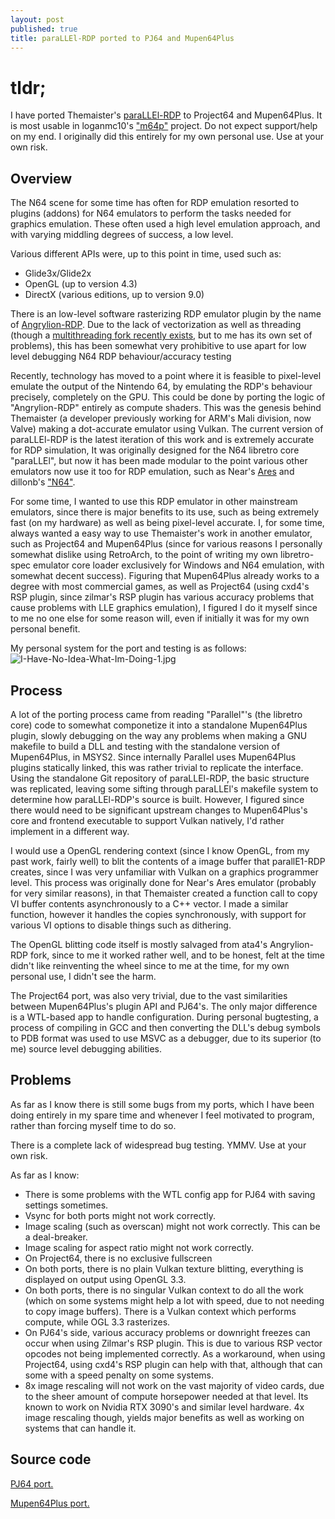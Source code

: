 ```yaml
---
layout: post
published: true
title: paraLLEl-RDP ported to PJ64 and Mupen64Plus
---
```

# tldr;

I have ported Themaister's [paraLLEl-RDP](https://github.com/Themaister/parallel-rdp) to Project64 and Mupen64Plus.
It is most usable in loganmc10's ["m64p"](https://github.com/loganmc10/m64p) project. 
Do not expect support/help on my end. I originally did this entirely for my own personal use.
Use at your own risk. 

## Overview

The N64 scene for some time has often for RDP emulation resorted to plugins (addons) for
N64 emulators to perform the tasks needed for graphics emulation. These often used a 
high level emulation approach, and with varying middling degrees of success, a low level.

Various different APIs were, up to this point in time, used such as:
* Glide3x/Glide2x
* OpenGL (up to version 4.3)
* DirectX (various editions, up to version 9.0)


There is an low-level software rasterizing RDP emulator plugin by the name of [Angrylion-RDP](https://github.com/project64/angrylion-rdp). Due to the lack of vectorization as well as threading (though a [multithreading fork recently exists](https://github.com/ata4/angrylion-rdp-plus), but to me has its own set of problems), this has been somewhat very prohibitive to use apart for low level debugging N64 RDP behaviour/accuracy testing

Recently, technology has moved to a point where it is feasible to pixel-level emulate the output of the Nintendo 64, by emulating the RDP's behaviour precisely, completely on the GPU. This could be done by porting the logic of "Angrylion-RDP" entirely as compute shaders. This was the genesis behind Themaister (a developer previously working for ARM's Mali division, now Valve) making a dot-accurate emulator using Vulkan. The current version of paraLLEl-RDP is the latest iteration of this work and is extremely accurate for RDP simulation, It was originally designed for the N64 libretro core "paraLLEl", but now it has been made modular to the point various other emulators now use it too for RDP emulation, such as Near's [Ares](https://ares.dev/) and dillonb's ["N64"](https://github.com/Dillonb/n64).

For some time, I wanted to use this RDP emulator in other mainstream emulators, since there is major benefits to its use, such as being extremely fast (on my hardware) as well as being pixel-level accurate. I, for some time, always wanted a easy way to use Themaister's work in another emulator, such as Project64 and Mupen64Plus (since for various reasons I personally somewhat dislike using RetroArch, to the point of writing my own libretro-spec emulator core loader exclusively for Windows and N64 emulation, with somewhat decent success). Figuring that Mupen64Plus already works to a degree with most commercial games, as well as Project64 (using cxd4's RSP plugin, since zilmar's RSP plugin has various accuracy problems that cause problems with LLE graphics emulation), I figured I do it myself since to me no one else for some reason will, even if initially it was for my own personal benefit.

My personal system for the port and testing is as follows:
![I-Have-No-Idea-What-Im-Doing-1.jpg]({{site.baseurl}}/images/pcspecs.PNG)


## Process

A lot of the porting process came from reading "Parallel"'s (the libretro core) code to somewhat componetize it into a standalone Mupen64Plus plugin, slowly debugging on the way any problems when making a GNU makefile to build a DLL and testing with the standalone version of Mupen64Plus, in MSYS2. Since internally Parallel uses Mupen64Plus plugins statically linked, this was rather trivial to replicate the interface. Using the standalone Git repository of paraLLEl-RDP, the basic structure was replicated, leaving some sifting through paraLLEl's makefile system to determine how paraLLEl-RDP's source is built. However, I figured since there would need to be significant upstream changes to Mupen64Plus's core and frontend executable to support Vulkan natively, I'd rather implement in a different way.

I would use a OpenGL rendering context (since I know OpenGL, from my past work, fairly well) to blit the contents of a image buffer that parallE1-RDP creates, since I was very unfamiliar with Vulkan on a graphics programmer level. This process was originally done for Near's Ares emulator (probably for very similar reasons), in that Themaister created a function call to copy VI buffer contents asynchronously to a C++ vector. I made a similar function, however it handles the copies synchronously, with support for various VI options to disable things such as dithering.

The OpenGL blitting code itself is mostly salvaged from ata4's Angrylion-RDP fork, since to me it worked rather well, and to be honest, felt at the time didn't like reinventing the wheel since to me at the time, for my own personal use, I didn't see the harm.

The Project64 port, was also very trivial, due to the vast similarities between Mupen64Plus's plugin API and PJ64's. The only major difference is a WTL-based app to handle configuration. During personal bugtesting, a process of compiling in GCC and then converting the DLL's debug symbols to PDB format was used to use MSVC as a debugger, due to its superior (to me) source level debugging abilities. 

## Problems

As far as I know there is still some bugs from my ports, which I have been doing entirely in my spare time and whenever I feel motivated to program, rather than forcing myself time to do so.

There is a complete lack of widespread bug testing. YMMV. Use at your own risk.

As far as I know:

- There is some problems with the WTL config app for PJ64 with saving settings sometimes.
- Vsync for both ports might not work correctly.
- Image scaling (such as overscan) might not work correctly. This can be a deal-breaker.
- Image scaling for aspect ratio might not work correctly.
- On Project64, there is no exclusive fullscreen
- On both ports, there is no plain Vulkan texture blitting, everything is displayed on output using OpenGL 3.3. 
- On both ports, there is no singular Vulkan context to do all the work (which on some systems might help a lot with speed, due to not needing to copy image buffers). There is a Vulkan context which performs compute, while OGL 3.3 rasterizes.
- On PJ64's side, various accuracy problems or downright freezes can occur when using Zilmar's RSP plugin. This is due to various RSP vector opcodes not being implemented correctly. As a workaround, when using Project64, using cxd4's RSP plugin can help with that, although that can some with a speed penalty on some systems.
- 8x image rescaling will not work on the vast majority of video cards, due to the sheer amount of compute horsepower needed at that level. Its known to work on Nvidia RTX 3090's and similar level hardware. 4x image rescaling though, yields major benefits as well as working on systems that can handle it.

## Source code

[PJ64 port.](https://github.com/mudlord/pj64-parallelrdpmudlord/pj64-parallelrdp)

[Mupen64Plus port.](https://github.com/mudlord/mupen64plus-video-parallel)